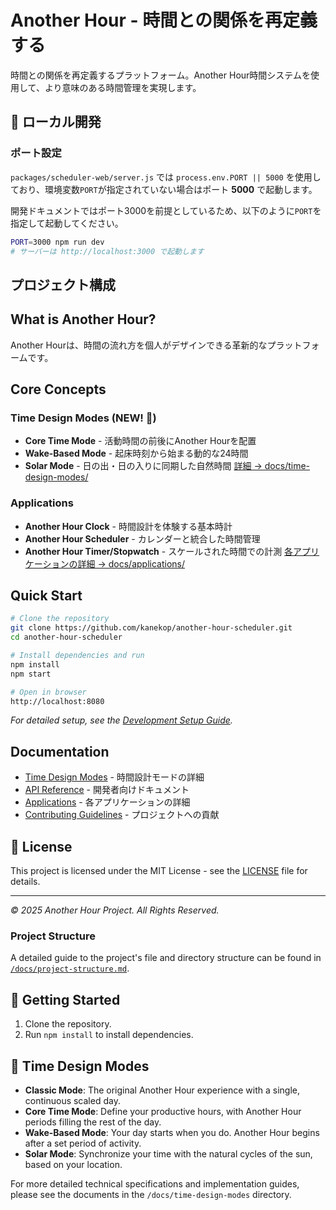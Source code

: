 # Another Hour - 時間との関係を再定義する

時間との関係を再定義するプラットフォーム。Another Hour時間システムを使用して、より意味のある時間管理を実現します。

## 🚀 ローカル開発

### ポート設定

`packages/scheduler-web/server.js` では `process.env.PORT || 5000` を使用しており、環境変数`PORT`が指定されていない場合はポート **5000** で起動します。

開発ドキュメントではポート3000を前提としているため、以下のように`PORT`を指定して起動してください。

```bash
PORT=3000 npm run dev
# サーバーは http://localhost:3000 で起動します
```

## プロジェクト構成

## What is Another Hour?

Another Hourは、時間の流れ方を個人がデザインできる革新的なプラットフォームです。

## Core Concepts

### Time Design Modes (NEW! 🎨)
- **Core Time Mode** - 活動時間の前後にAnother Hourを配置
- **Wake-Based Mode** - 起床時刻から始まる動的な24時間
- **Solar Mode** - 日の出・日の入りに同期した自然時間
[詳細 → docs/time-design-modes/](docs/time-design-modes/)

### Applications
- **Another Hour Clock** - 時間設計を体験する基本時計
- **Another Hour Scheduler** - カレンダーと統合した時間管理
- **Another Hour Timer/Stopwatch** - スケールされた時間での計測
[各アプリケーションの詳細 → docs/applications/](docs/applications/)

## Quick Start
```bash
# Clone the repository
git clone https://github.com/kanekop/another-hour-scheduler.git
cd another-hour-scheduler

# Install dependencies and run
npm install
npm start

# Open in browser
http://localhost:8080
```
*For detailed setup, see the [Development Setup Guide](docs/DEVELOPMENT.md).*

## Documentation
- [Time Design Modes](docs/time-design-modes/) - 時間設計モードの詳細
- [API Reference](docs/api/) - 開発者向けドキュメント
- [Applications](docs/applications/) - 各アプリケーションの詳細
- [Contributing Guidelines](docs/applications/scheduler.md#🤝-contributing) - プロジェクトへの貢献

## 📄 License

This project is licensed under the MIT License - see the [LICENSE](LICENSE) file for details.

---

*© 2025 Another Hour Project. All Rights Reserved.*

### Project Structure

A detailed guide to the project's file and directory structure can be found in [`/docs/project-structure.md`](./docs/project-structure.md).

## 🚀 Getting Started

1.  Clone the repository.
2.  Run `npm install` to install dependencies.

## 🎨 Time Design Modes

- **Classic Mode**: The original Another Hour experience with a single, continuous scaled day.
- **Core Time Mode**: Define your productive hours, with Another Hour periods filling the rest of the day.
- **Wake-Based Mode**: Your day starts when you do. Another Hour begins after a set period of activity.
- **Solar Mode**: Synchronize your time with the natural cycles of the sun, based on your location.

For more detailed technical specifications and implementation guides, please see the documents in the `/docs/time-design-modes` directory. 